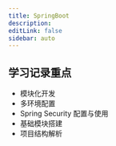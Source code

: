 ```yaml
---
title: SpringBoot
description:
editLink: false
sidebar: auto
---
```


## 学习记录重点
- 模块化开发
- 多环境配置
- Spring Security 配置与使用
- 基础模块搭建
- 项目结构解析